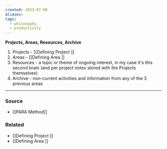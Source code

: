 ```yaml
---
created: 2023-07-08
aliases: 
tags:
  - philosophy
  - productivity
---
```

**Projects, Areas, Resources, Archive**

1. Projects - [[Defining  Project ]] 
2. Areas - [[Defining Area ]] 
3. Resources - a topic or theme of ongoing interest, in my case it's this second brain (and per project notes stored with the Projects themselves)
4. Archive - non-current activities and information from any of the 3 previous areas

****
### Source
- [[PARA Method]]

### Related
- [[Defining  Project ]]
- [[Defining Area ]]